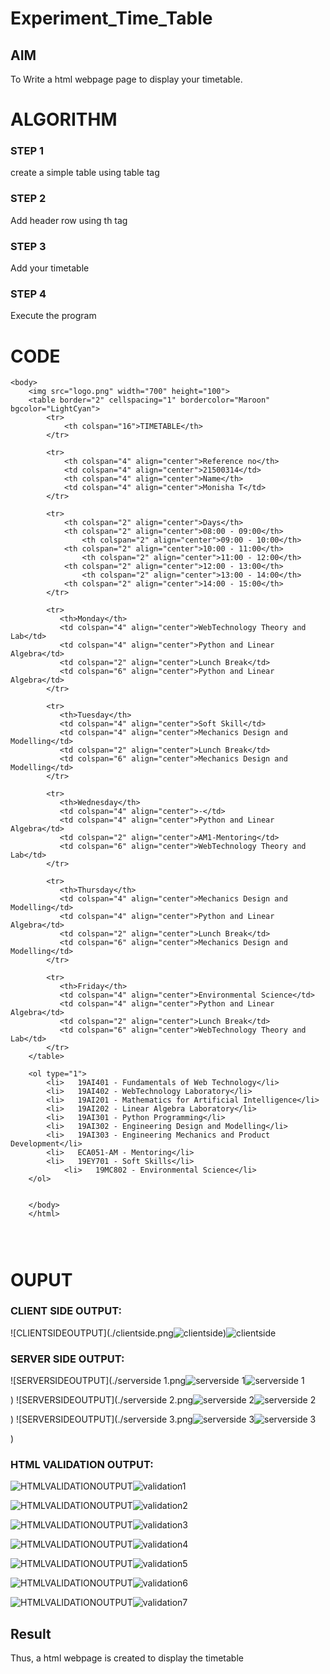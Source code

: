 # Experiment_Time_Table

## AIM
To Write a html webpage page to display your timetable.

# ALGORITHM
### STEP 1
create a simple table using table tag
### STEP 2
Add header row using th tag
### STEP 3
Add your timetable
### STEP 4
Execute the program

# CODE
```
<body>
    <img src="logo.png" width="700" height="100">
    <table border="2" cellspacing="1" bordercolor="Maroon" bgcolor="LightCyan">
        <tr>
            <th colspan="16">TIMETABLE</th>
        </tr>
    
        <tr>
            <th colspan="4" align="center">Reference no</th>
            <td colspan="4" align="center">21500314</td>
            <th colspan="4" align="center">Name</th>
            <td colspan="4" align="center">Monisha T</td>
        </tr>
    
        <tr>
            <th colspan="2" align="center">Days</th>
            <th colspan="2" align="center">08:00 - 09:00</th>
                <th colspan="2" align="center">09:00 - 10:00</th>
            <th colspan="2" align="center">10:00 - 11:00</th>
                <th colspan="2" align="center">11:00 - 12:00</th>
            <th colspan="2" align="center">12:00 - 13:00</th>
                <th colspan="2" align="center">13:00 - 14:00</th>
            <th colspan="2" align="center">14:00 - 15:00</th>
        </tr>
    
        <tr>
           <th>Monday</th>
           <td colspan="4" align="center">WebTechnology Theory and Lab</td>
           <td colspan="4" align="center">Python and Linear Algebra</td>
           <td colspan="2" align="center">Lunch Break</td>
           <td colspan="6" align="center">Python and Linear Algebra</td>
        </tr>
    
        <tr>
           <th>Tuesday</th>
           <td colspan="4" align="center">Soft Skill</td>
           <td colspan="4" align="center">Mechanics Design and Modelling</td>
           <td colspan="2" align="center">Lunch Break</td>
           <td colspan="6" align="center">Mechanics Design and Modelling</td>
        </tr>
        
        <tr>
           <th>Wednesday</th>
           <td colspan="4" align="center">-</td>
           <td colspan="4" align="center">Python and Linear Algebra</td>
           <td colspan="2" align="center">AM1-Mentoring</td>
           <td colspan="6" align="center">WebTechnology Theory and Lab</td>
        </tr>
    
        <tr>
           <th>Thursday</th>
           <td colspan="4" align="center">Mechanics Design and Modelling</td>
           <td colspan="4" align="center">Python and Linear Algebra</td>
           <td colspan="2" align="center">Lunch Break</td>
           <td colspan="6" align="center">Mechanics Design and Modelling</td>
        </tr>
    
        <tr>
           <th>Friday</th>
           <td colspan="4" align="center">Environmental Science</td>
           <td colspan="4" align="center">Python and Linear Algebra</td>
           <td colspan="2" align="center">Lunch Break</td>
           <td colspan="6" align="center">WebTechnology Theory and Lab</td>
        </tr>
    </table>
    
    <ol type="1">
        <li>   19AI401 - Fundamentals of Web Technology</li>
        <li>   19AI402 - WebTechnology Laboratory</li> 
        <li>   19AI201 - Mathematics for Artificial Intelligence</li> 
        <li>   19AI202 - Linear Algebra Laboratory</li> 
        <li>   19AI301 - Python Programming</li> 
        <li>   19AI302 - Engineering Design and Modelling</li> 
        <li>   19AI303 - Engineering Mechanics and Product Development</li> 
        <li>   ECA051-AM - Mentoring</li> 
        <li>   19EY701 - Soft Skills</li>
            <li>   19MC802 - Environmental Science</li> 
    </ol>
    
    
    </body>
    </html>
    
    


```

# OUPUT
### CLIENT SIDE OUTPUT:
![CLIENTSIDEOUTPUT](./clientside.png![clientside](https://user-images.githubusercontent.com/94184990/143673541-fd97e88e-050c-4440-9f10-4041a1ad6402.PNG
))![clientside](https://user-images.githubusercontent.com/93427240/144060512-30a31daa-50b4-40d3-8c3e-246bfb65aba5.png)

### SERVER SIDE OUTPUT:


![SERVERSIDEOUTPUT](./serverside 1.png![serverside 1](http://user-image.githubusercontent.com/94184990/143673618-c004a371-b3e3-4471-9443-2315eca5c38a.PNG)![serverside 1](https://user-images.githubusercontent.com/93427240/144060329-c1303cbe-c6ca-4067-9bc1-8bd420f6c1a2.png)

)
![SERVERSIDEOUTPUT](./serverside 2.png![serverside 2](http://user-image.githubusercontent.com/94184990/143673582-fb72e028-efaa-4fac-be42-02b088db6e7c.PNG)![serverside 2](https://user-images.githubusercontent.com/93427240/144060386-26dd0a76-f23f-4169-ac2b-1a2b053ffece.png)

)
![SERVERSIDEOUTPUT](./serverside 3.png![serverside 3](http://user-image.githubusercontent.com/94184990/143673594-97f8f7d8-11d4-4db6-a941-9b8dc93284b4.PNG)![serverside 3](https://user-images.githubusercontent.com/93427240/144060455-0335d6d7-12a9-407f-bc0e-149137b035e5.png)

)

### HTML VALIDATION OUTPUT:

![HTMLVALIDATIONOUTPUT](./validation1.png)![validation1](https://user-images.githubusercontent.com/93427240/144452965-1e3e9b4a-3bda-4df1-a71b-3a8cad59ddaf.png)

![HTMLVALIDATIONOUTPUT](./validation2.png)![validation2](https://user-images.githubusercontent.com/93427240/144453048-cd073d0f-508f-461b-bad4-2c6d6eca59e8.png)

![HTMLVALIDATIONOUTPUT](./validation3.png)![validation3](https://user-images.githubusercontent.com/93427240/144453113-bd357862-e198-487e-b458-35450d076d14.png)

![HTMLVALIDATIONOUTPUT](./validation4.png)![validation4](https://user-images.githubusercontent.com/93427240/144453189-af2b6b66-7a2d-4106-9c71-5ccaf76cc34a.png)

![HTMLVALIDATIONOUTPUT](./validation5.png)![validation5](https://user-images.githubusercontent.com/93427240/144453238-62950170-78a1-4076-b323-db956c03f486.png)

![HTMLVALIDATIONOUTPUT](./validation6.png)![validation6](https://user-images.githubusercontent.com/93427240/144453295-fa2ea53e-5835-4431-8ef2-ba3f9fcecb36.png)

![HTMLVALIDATIONOUTPUT](./validation7.png)![validation7](https://user-images.githubusercontent.com/93427240/144453356-1a9793f4-422b-402e-924c-17ae4bee13dc.png)


## Result
Thus, a html webpage is created to display the timetable
